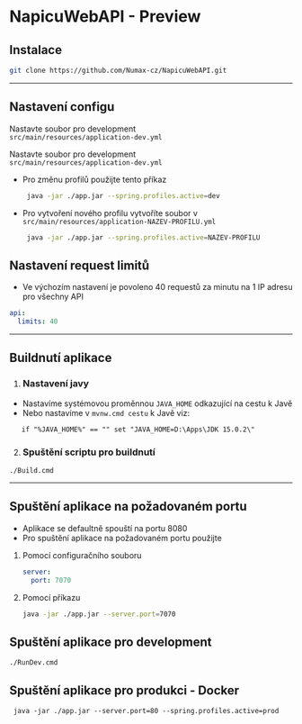 # NapicuWebAPI - Preview

## Instalace
   ```sh
   git clone https://github.com/Numax-cz/NapicuWebAPI.git
   ``` 

---

## Nastavení configu

Nastavte soubor pro development <br />
`src/main/resources/application-dev.yml` <br/>

Nastavte soubor pro development <br />
`src/main/resources/application-dev.yml` <br/>

- Pro změnu profilů použijte tento příkaz
    ```sh
     java -jar ./app.jar --spring.profiles.active=dev
    ``` 
- Pro vytvoření nového profilu vytvoříte soubor v `src/main/resources/application-NAZEV-PROFILU.yml`
    ```sh
     java -jar ./app.jar --spring.profiles.active=NAZEV-PROFILU
    ```
## Nastavení request limitů
- Ve výchozím nastavení je povoleno 40 requestů za minutu na 1 IP adresu pro všechny API
```yml
api:
  limits: 40
```
---

## Buildnutí aplikace
1. ### Nastavení javy
- Nastavíme systémovou proměnnou `JAVA_HOME` odkazující na cestu k Javě
- Nebo nastavíme v `mvnw.cmd cestu` k Javě viz:

```shell 
   if "%JAVA_HOME%" == "" set "JAVA_HOME=D:\Apps\JDK 15.0.2\"
```

2. ### Spuštění scriptu pro buildnutí
```shell
./Build.cmd
```

---


## Spuštění aplikace na požadovaném portu 
- Aplikace se defaultně spouští na portu 8080
- Pro spuštění aplikace na požadovaném portu použijte
1. Pomocí configuračního souboru
    ```yml
    server:
      port: 7070
    ```
2. Pomocí příkazu
    ```sh
    java -jar ./app.jar --server.port=7070
    ```

## Spuštění aplikace pro development
```shell
./RunDev.cmd
```

## Spuštění aplikace pro produkci - Docker
```shell
 java -jar ./app.jar --server.port=80 --spring.profiles.active=prod
```
